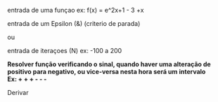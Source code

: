 
entrada de uma funçao
ex: f(x) = e^2x+1 - 3 +x

entrada de um Epsilon (&)
(criterio de parada)

ou

entrada de iteraçoes (N)
ex: -100 a 200

<b> Resolver função verificando o sinal, quando haver uma alteração de positivo para negativo, ou vice-versa nesta hora será um intervalo </b> 
<br>
  <b> Ex: + + + - - - </b>
  
Derivar 
